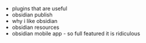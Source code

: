 - plugins that are useful
- obsidian publish
- why i like obsidian
- obsidian resources
- obsidian mobile app - so full featured it is ridiculous